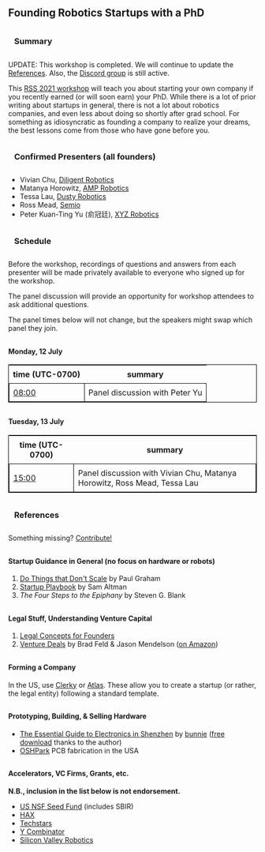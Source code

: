 ## Founding Robotics Startups with a PhD

<style type="text/css">
table, td {
  border: 1px solid black;
}
table {
  width: 100%;
}
th, td {
  padding: 0.5em;
}
h3 {
  padding: 12px;
}
h4 {
  padding-top: 10px;
}
</style>

### Summary

<div class="alert alert-success" role="alert">UPDATE: This workshop is completed. We will continue to update the <a href="#references">References</a>. Also, the <a href="https://discord.gg/xJP82MEU">Discord group</a> is still active.</div>

This [RSS 2021 workshop](https://roboticsconference.org/) will teach you about starting your own company if you recently earned (or will soon earn) your PhD.
While there is a lot of prior writing about startups in general, there is not a lot about robotics companies, and even less about doing so shortly after grad school.
For something as idiosyncratic as founding a company to realize your dreams, the best lessons come from those who have gone before you.


### Confirmed Presenters (all founders)

* Vivian Chu, [Diligent Robotics](https://www.diligentrobots.com/)
* Matanya Horowitz, [AMP Robotics](https://www.amprobotics.com/)
* Tessa Lau, [Dusty Robotics](https://www.dustyrobotics.com/)
* Ross Mead, [Semio](https://semio.ai/)
* Peter Kuan-Ting Yu (俞冠廷), [XYZ Robotics](http://www.xyzrobotics.ai/)


### Schedule

Before the workshop, recordings of questions and answers from each presenter
will be made privately available to everyone who signed up for the workshop.

The panel discussion will provide an opportunity for workshop attendees to ask
additional questions.

The panel times below will not change, but the speakers might swap which panel they join.

#### Monday, 12 July

<table>
<thead><tr><th>time&nbsp;(UTC-0700)</th><th>summary</th></tr></thead>
<tbody>
<tr>
<td><a href="https://time.is/0800_12_Jul_2021_in_Los_Angeles">08:00</a></td>
<td>Panel discussion with Peter Yu</td>
</tr>
</tbody>
</table>


#### Tuesday, 13 July

<table>
<thead><tr><th>time&nbsp;(UTC-0700)</th><th>summary</th></tr></thead>
<tbody>
<tr>
<td><a href="https://time.is/1500_13_Jul_2021_in_Los_Angeles">15:00</a></td>
<td>Panel discussion with Vivian Chu, Matanya Horowitz, Ross Mead, Tessa Lau</td>
</tr>
</tbody>
</table>


### References

<div class="alert alert-success" role="alert">Something missing? <a href="https://github.com/rerobots/doc-help/blob/master/events/RSS2021.md">Contribute!</a></div>

#### Startup Guidance in General (no focus on hardware or robots)

1. [Do Things that Don't Scale](http://paulgraham.com/ds.html) by Paul Graham
2. [Startup Playbook](https://playbook.samaltman.com/) by Sam Altman
3. *The Four Steps to the Epiphany* by Steven G. Blank


#### Legal Stuff, Understanding Venture Capital

1. [Legal Concepts for Founders](https://handbook.clerky.com/)
2. [Venture Deals](https://www.venturedeals.com/) by Brad Feld & Jason Mendelson ([on Amazon](https://www.amazon.com/Venture-Deals-Smarter-Lawyer-Capitalist/dp/1119594820/))


#### Forming a Company

In the US, use [Clerky](https://www.clerky.com/) or [Atlas](https://stripe.com/atlas). These allow you to create a startup (or rather, the legal entity) following a standard template.


#### Prototyping, Building, & Selling Hardware

* [The Essential Guide to Electronics in Shenzhen](https://www.crowdsupply.com/sutajio-kosagi/the-essential-guide-to-electronics-in-shenzhen) by [bunnie](https://www.bunniestudios.com/) ([free download](https://bunniefoo.com/bunnie/essential/essential-guide-shenzhen-web.pdf) thanks to the author)
* [OSHPark](https://oshpark.com/) PCB fabrication in the USA


#### Accelerators, VC Firms, Grants, etc.

**N.B., inclusion in the list below is not endorsement.**

* [US NSF Seed Fund](https://seedfund.nsf.gov/) (includes SBIR)
* [HAX](https://hax.co/)
* [Techstars](https://www.techstars.com/)
* [Y Combinator](https://www.ycombinator.com/)
* [Silicon Valley Robotics](https://svrobo.org/)

